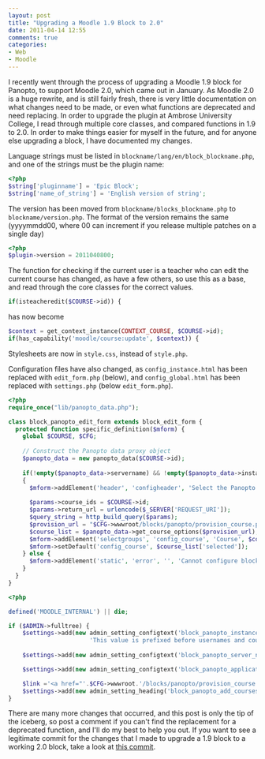 ```yaml
---
layout: post
title: "Upgrading a Moodle 1.9 Block to 2.0"
date: 2011-04-14 12:55
comments: true
categories: 
- Web
- Moodle
---
```

I recently went through the process of upgrading a Moodle 1.9 block for Panopto, to support Moodle 2.0, which came out in January. As Moodle 2.0 is a huge rewrite, and is still fairly fresh, there is very little documentation on what changes need to be made, or even what functions are deprecated and need replacing. In order to upgrade the plugin at Ambrose University College, I read through multiple core classes, and compared functions in 1.9 to 2.0. In order to make things easier for myself in the future, and for anyone else upgrading a block, I have documented my changes.

<!-- more -->

Language strings must be listed in `blockname/lang/en/block_blockname.php`, and one of the strings must be the plugin name:

``` php blockname/lang/en/block_blockname.php
<?php
$string['pluginname'] = 'Epic Block';
$string['name_of_string'] = 'English version of string';
```

The version has been moved from `blockname/blocks_blockname.php` to `blockname/version.php`. The format of the version remains the same (yyyymmdd00, where 00 can increment if you release multiple patches on a single day)

``` php blockname/version.php
<?php
$plugin->version = 2011040800;
```

The function for checking if the current user is a teacher who can edit the current course has changed, as have a few others, so use this as a base, and read through the core classes for the correct values.

``` php 
if(isteacheredit($COURSE->id)) {
```

has now become

``` php 
$context = get_context_instance(CONTEXT_COURSE, $COURSE->id);
if(has_capability('moodle/course:update', $context)) {
```

Stylesheets are now in `style.css`, instead of `style.php`.

Configuration files have also changed, as `config_instance.html` has been replaced with `edit_form.php` (below), and `config_global.html` has been replaced with `settings.php` (below `edit_form.php`).

``` php edit_form.php
<?php
require_once("lib/panopto_data.php");

class block_panopto_edit_form extends block_edit_form {
  protected function specific_definition($mform) {
    global $COURSE, $CFG;
    
    // Construct the Panopto data proxy object
    $panopto_data = new panopto_data($COURSE->id);
    
    if(!empty($panopto_data->servername) && !empty($panopto_data->instancename) && !empty($panopto_data->applicationkey))
    {
      $mform->addElement('header', 'configheader', 'Select the Panopto CourseCast course to display in this block.');
  
      $params->course_ids = $COURSE->id;
      $params->return_url = urlencode($_SERVER['REQUEST_URI']);
      $query_string = http_build_query($params);
      $provision_url = "$CFG->wwwroot/blocks/panopto/provision_course.php?" . $query_string;
      $course_list = $panopto_data->get_course_options($provision_url);
      $mform->addElement('selectgroups', 'config_course', 'Course', $course_list['courses']);
      $mform->setDefault('config_course', $course_list['selected']);
    } else {
      $mform->addElement('static', 'error', '', 'Cannot configure block instance: Global configuration incomplete. Please contact your system administrator.');
    }
  }
}
```

``` php settings.php
<?php

defined('MOODLE_INTERNAL') || die;

if ($ADMIN->fulltree) {
    $settings->add(new admin_setting_configtext('block_panopto_instance_name', 'Moodle Instance Name',
                       'This value is prefixed before usernames and course-names in Panopto.', 'moodle', PARAM_TEXT));
    
    $settings->add(new admin_setting_configtext('block_panopto_server_name', 'Panopto Server Hostname', '', '', PARAM_TEXT));

    $settings->add(new admin_setting_configtext('block_panopto_application_key', 'Application Key', '', '', PARAM_TEXT));

    $link ='<a href="'.$CFG->wwwroot.'/blocks/panopto/provision_course.php">Add Moodle courses to Panopto CourseCast</a>';
    $settings->add(new admin_setting_heading('block_panopto_add_courses', '', $link));
}
```

There are many more changes that occurred, and this post is only the tip of the iceberg, so post a comment if you can't find the replacement for a deprecated function, and I'll do my best to help you out. If you want to see a legitimate commit for the changes that I made to upgrade a 1.9 block to a working 2.0 block, take a look at [this commit](https://github.com/SpenserJ/Moodle2-Panopto/commit/ca893577b7d34adbeca6e95f5fe2f54194d488a3).
